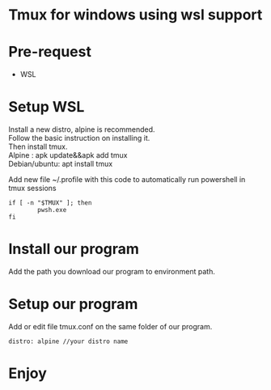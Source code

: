 # Tmux for windows using wsl support

# Pre-request
- WSL

# Setup WSL

Install a new distro, alpine is recommended.\
Follow the basic instruction on installing it.\
Then install tmux.\
Alpine : apk update&&apk add tmux\
Debian/ubuntu: apt install tmux

Add new file ~/.profile with this code to automatically run powershell in tmux sessions
```
if [ -n "$TMUX" ]; then
        pwsh.exe
fi
```
# Install our program
Add the path you download our program to environment path.

# Setup our program
Add or edit file tmux.conf on the same folder of our program.
```
distro: alpine //your distro name
```
# Enjoy